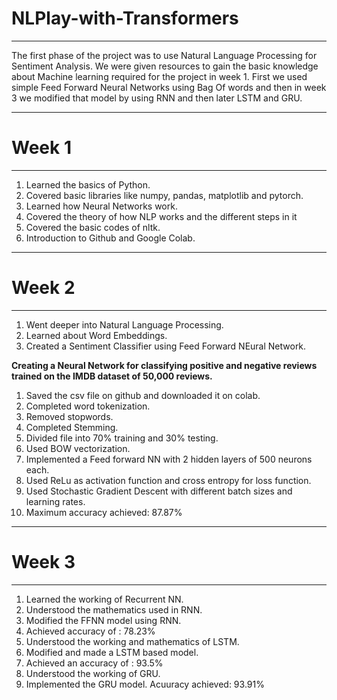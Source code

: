 # NLPlay-with-Transformers
-----------
The first phase of the project was to use Natural Language Processing for Sentiment Analysis. We were given resources to gain the basic knowledge about Machine learning required for the project in week 1. First we used simple Feed Forward Neural Networks using Bag Of words and then in week 3 we modified that model by using RNN and then later LSTM and GRU.

--------
# Week 1
------
1. Learned the basics of Python.
2. Covered basic libraries like numpy, pandas, matplotlib and pytorch.
3. Learned how Neural Networks work.
4. Covered the theory of how NLP works and the different steps in it
5. Covered the basic codes of nltk.
6. Introduction to Github and Google Colab.

------
# Week 2
------
1. Went deeper into Natural Language Processing.
2. Learned about Word Embeddings.
3. Created a Sentiment Classifier using Feed Forward NEural Network.

**Creating a Neural Network for classifying positive and negative reviews trained on the IMDB dataset of 50,000 reviews.**
1. Saved the csv file on github and downloaded it on colab.
2. Completed word tokenization.
3. Removed stopwords.
4. Completed Stemming.
5. Divided file into 70% training and 30% testing.
6. Used BOW vectorization.
7. Implemented a Feed forward NN with 2 hidden layers of 500 neurons each.
8. Used ReLu as activation function and cross entropy for loss function.
9. Used Stochastic Gradient Descent with different batch sizes and learning rates.
10. Maximum accuracy achieved: 87.87%

-----
# Week 3
-----
1. Learned the working of Recurrent NN.
2. Understood the mathematics used in RNN.
3. Modified the FFNN model using RNN.
4. Achieved accuracy of : 78.23% 
5. Understood the working and mathematics of LSTM.
6. Modified and made a LSTM based model.
7. Achieved an accuracy of : 93.5%
8. Understood the working of GRU.
9. Implemented the GRU model. Acuuracy achieved: 93.91% 
